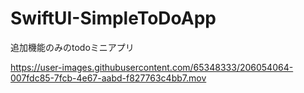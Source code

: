 # SwiftUI-SimpleToDoApp
追加機能のみのtodoミニアプリ


https://user-images.githubusercontent.com/65348333/206054064-007fdc85-7fcb-4e67-aabd-f827763c4bb7.mov

